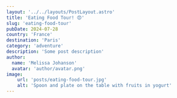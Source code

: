 ```yaml
---
layout: '../../layouts/PostLayout.astro'
title: 'Eating Food Tour! 😍'
slug: 'eating-food-tour'
pubDate: 2024-07-28
country: 'France'
destination: 'Paris'
category: 'adventure'
description: 'Some post description'
author:
  name: 'Melissa Johanson'
  avatar: 'author/avatar.png'
image:
    url: 'posts/eating-food-tour.jpg'
    alt: 'Spoon and plate on the table with fruits in yogurt'
---
```

